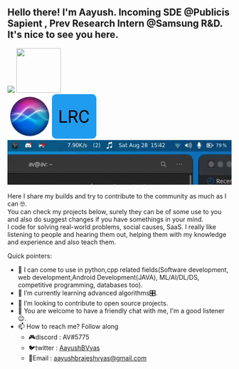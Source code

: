 ## Hello there! I'm Aayush. Incoming SDE @Publicis Sapient , Prev Research Intern @Samsung R&D. It's nice to see you here.
<div>  
  <img src ="https://www.publicissapient.com/content/dam/ps-rebrand/brand/ps-logo-NEW.svg" widht = 100 height = 100>
<a href = "https://www.credly.com/badges/2f86b196-6e00-4054-81b7-168fb54275cd/public_url"> <img src = "https://images.credly.com/size/340x340/images/ead0ef07-6071-4c96-a79f-27bb32c4be93/AWS-Academy-Graduate-Badge-Foundational.png" width=100 height=100/>
</a>
  <div>
    <img src = "athena-logo.png" width=100 height=100/><img src = "lrc.png" width=100 height=100/> &nbsp; <img src = "ezgif.com-gif-maker.gif"  height=100/>
  </div>
</div>

Here I share my builds and try to contribute to the community as much as I can 🤓.
<br>
You can check my projects below, surely they can be of some use to you and also do suggest changes if you have somethings in your mind.
<br>
I code for solving real-world problems, social causes, SaaS. I really like listening to people and hearing them out, helping them with my knowledge and experience and also teach them.

Quick pointers: 
 - 🔭 I can come to use in python,cpp related fields(Software development, web development,Android Development(JAVA), ML/AI/DL/DS, competitive programming, databases too).
 - 🌱 I’m currently learning advanced algorithms🎛️.
 - 👯 I’m looking to contribute to open source projects.
 - 💬 You are welcome to have a friendly chat with me, I'm a good listener 😉.
 - 📫 How to reach me? Follow along
    - 🎮discord : AV#5775
    - 🐦twitter : [AayushBVyas](https://twitter.com/AayushBVyas)
    - 📧Email : [aayushbrajeshvyas@gmail.com](aayushbrajeshvyas@gmail.com)
